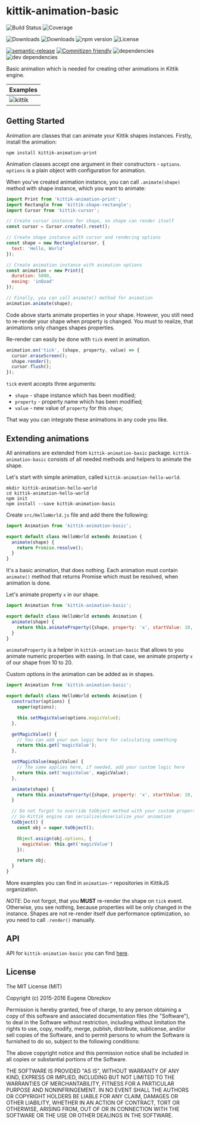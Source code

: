 # kittik-animation-basic

![Build Status](https://img.shields.io/travis/kittikjs/animation-basic.svg)
![Coverage](https://img.shields.io/coveralls/kittikjs/animation-basic.svg)

![Downloads](https://img.shields.io/npm/dm/kittik-animation-basic.svg)
![Downloads](https://img.shields.io/npm/dt/kittik-animation-basic.svg)
![npm version](https://img.shields.io/npm/v/kittik-animation-basic.svg)
![License](https://img.shields.io/npm/l/kittik-animation-basic.svg)

[![semantic-release](https://img.shields.io/badge/%20%20%F0%9F%93%A6%F0%9F%9A%80-semantic--release-e10079.svg)](https://github.com/semantic-release/semantic-release)
[![Commitizen friendly](https://img.shields.io/badge/commitizen-friendly-brightgreen.svg)](http://commitizen.github.io/cz-cli/)
![dependencies](https://img.shields.io/david/kittikjs/animation-basic.svg)
![dev dependencies](https://img.shields.io/david/dev/kittikjs/animation-basic.svg)

Basic animation which is needed for creating other animations in Kittik engine.

| Examples |
| -------- |
| ![kittik](https://cloud.githubusercontent.com/assets/3625244/16447073/6b9ba184-3df3-11e6-947c-fe5f91a74385.gif) |

## Getting Started

Animation are classes that can animate your Kittik shapes instances.
Firstly, install the animation:

```shell
npm install kittik-animation-print
```

Animation classes accept one argument in their constructors - `options`.
`options` is a plain object with configuration for animation.

When you've created animation instance, you can call `.animate(shape)` method with shape instance, which you want to animate:

```js
import Print from 'kittik-animation-print';
import Rectangle from 'kittik-shape-rectangle';
import Cursor from 'kittik-cursor';

// Create cursor instance for shape, so shape can render itself
const cursor = Cursor.create().reset();

// Create shape instance with cursor and rendering options
const shape = new Rectangle(cursor, {
  text: 'Hello, World'
});

// Create animation instance with animation options
const animation = new Print({
  duration: 5000,
  easing: 'inQuad'
});

// Finally, you can call animate() method for animation
animation.animate(shape);
```

Code above starts animate properties in your shape.
However, you still need to re-render your shape when property is changed.
You must to realize, that animations only changes shapes properties.

Re-render can easily be done with `tick` event in animation.

```js
animation.on('tick', (shape, property, value) => {
  cursor.eraseScreen();
  shape.render();
  cursor.flush();
});
```

`tick` event accepts three arguments:

- `shape` - shape instance which has been modified;
- `property` - property name which has been modified;
- `value` - new value of `property` for this `shape`;

That way you can integrate these animations in any code you like.

## Extending animations

All animations are extended from `kittik-animation-basic` package.
`kittik-animation-basic` consists of all needed methods and helpers to animate the shape.

Let's start with simple animation, called `kittik-animation-hello-world`.

```shell
mkdir kittik-animation-hello-world
cd kittik-animation-hello-world
npm init
npm install --save kittik-animation-basic
```

Create `src/HelloWorld.js` file and add there the following:

```javascript
import Animation from 'kittik-animation-basic';

export default class HelloWorld extends Animation {
  animate(shape) {
    return Promise.resolve();
  }
}
```

It's a basic animation, that does nothing.
Each animation must contain `animate()` method that returns Promise which must be resolved, when animation is done.

Let's animate property `x` in our shape.

```javascript
import Animation from 'kittik-animation-basic';

export default class HelloWorld extends Animation {
  animate(shape) {
    return this.animateProperty({shape, property: 'x', startValue: 10, endValue: 20});
  }
}
```

`animateProperty` is a helper in `kittik-animation-basic` that allows to you animate numeric properties with easing.
In that case, we animate property `x` of our shape from 10 to 20.

Custom options in the animation can be added as in shapes.

```javascript
import Animation from 'kittik-animation-basic';

export default class HelloWorld extends Animation {
  constructor(options) {
    super(options);

    this.setMagicValue(options.magicValue);
  },

  getMagicValue() {
    // You can add your own logic here for calculating something
    return this.get('magicValue');
  },

  setMagicValue(magicValue) {
    // The same applies here, if needed, add your custom logic here
    return this.set('magicValue', magicValue);
  },

  animate(shape) {
    return this.animateProperty({shape, property: 'x', startValue: 10, endValue: 20});
  }

  // Do not forgot to override toObject method with your custom properties
  // So Kittik engine can serialize\deserialize your animation
  toObject() {
    const obj = super.toObject();

    Object.assign(obj.options, {
      magicValue: this.get('magicValue')
    });

    return obj;
  }
}
```

More examples you can find in `animation-*` repositories in KittikJS organization.

_NOTE_: Do not forgot, that you __MUST__ re-render the shape on `tick` event.
Otherwise, you see nothing, because properties will be only changed in the instance.
Shapes are not re-render itself due performance optimization, so you need to call `.render()` manually.

## API

API for `kittik-animation-basic` you can find [here](./API.md).

## License

The MIT License (MIT)

Copyright (c) 2015-2016 Eugene Obrezkov

Permission is hereby granted, free of charge, to any person obtaining a copy
of this software and associated documentation files (the "Software"), to deal
in the Software without restriction, including without limitation the rights
to use, copy, modify, merge, publish, distribute, sublicense, and/or sell
copies of the Software, and to permit persons to whom the Software is
furnished to do so, subject to the following conditions:

The above copyright notice and this permission notice shall be included in all
copies or substantial portions of the Software.

THE SOFTWARE IS PROVIDED "AS IS", WITHOUT WARRANTY OF ANY KIND, EXPRESS OR
IMPLIED, INCLUDING BUT NOT LIMITED TO THE WARRANTIES OF MERCHANTABILITY,
FITNESS FOR A PARTICULAR PURPOSE AND NONINFRINGEMENT. IN NO EVENT SHALL THE
AUTHORS OR COPYRIGHT HOLDERS BE LIABLE FOR ANY CLAIM, DAMAGES OR OTHER
LIABILITY, WHETHER IN AN ACTION OF CONTRACT, TORT OR OTHERWISE, ARISING FROM,
OUT OF OR IN CONNECTION WITH THE SOFTWARE OR THE USE OR OTHER DEALINGS IN THE
SOFTWARE.
